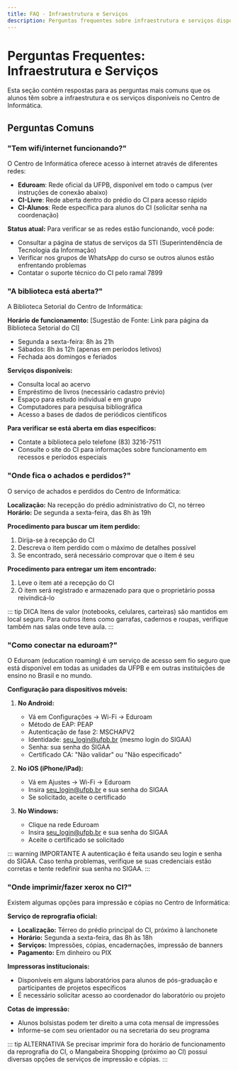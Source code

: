 ```yaml
---
title: FAQ - Infraestrutura e Serviços
description: Perguntas frequentes sobre infraestrutura e serviços disponíveis no Centro de Informática
---
```


# Perguntas Frequentes: Infraestrutura e Serviços

Esta seção contém respostas para as perguntas mais comuns que os alunos têm sobre a infraestrutura e os serviços disponíveis no Centro de Informática.

## Perguntas Comuns

### "Tem wifi/internet funcionando?"

O Centro de Informática oferece acesso à internet através de diferentes redes:

- **Eduroam**: Rede oficial da UFPB, disponível em todo o campus (ver instruções de conexão abaixo)
- **CI-Livre**: Rede aberta dentro do prédio do CI para acesso rápido
- **CI-Alunos**: Rede específica para alunos do CI (solicitar senha na coordenação)

**Status atual:** Para verificar se as redes estão funcionando, você pode:
- Consultar a página de status de serviços da STI (Superintendência de Tecnologia da Informação)
- Verificar nos grupos de WhatsApp do curso se outros alunos estão enfrentando problemas
- Contatar o suporte técnico do CI pelo ramal 7899

### "A biblioteca está aberta?"

A Biblioteca Setorial do Centro de Informática:

**Horário de funcionamento:** [Sugestão de Fonte: Link para página da Biblioteca Setorial do CI]
- Segunda a sexta-feira: 8h às 21h
- Sábados: 8h às 12h (apenas em períodos letivos)
- Fechada aos domingos e feriados

**Serviços disponíveis:**
- Consulta local ao acervo
- Empréstimo de livros (necessário cadastro prévio)
- Espaço para estudo individual e em grupo
- Computadores para pesquisa bibliográfica
- Acesso a bases de dados de periódicos científicos

**Para verificar se está aberta em dias específicos:**
- Contate a biblioteca pelo telefone (83) 3216-7511
- Consulte o site do CI para informações sobre funcionamento em recessos e períodos especiais

### "Onde fica o achados e perdidos?"

O serviço de achados e perdidos do Centro de Informática:

**Localização:** Na recepção do prédio administrativo do CI, no térreo
**Horário:** De segunda a sexta-feira, das 8h às 19h

**Procedimento para buscar um item perdido:**
1. Dirija-se à recepção do CI
2. Descreva o item perdido com o máximo de detalhes possível
3. Se encontrado, será necessário comprovar que o item é seu

**Procedimento para entregar um item encontrado:**
1. Leve o item até a recepção do CI
2. O item será registrado e armazenado para que o proprietário possa reivindicá-lo

::: tip DICA
Itens de valor (notebooks, celulares, carteiras) são mantidos em local seguro. Para outros itens como garrafas, cadernos e roupas, verifique também nas salas onde teve aula.
:::

### "Como conectar na eduroam?"

O Eduroam (education roaming) é um serviço de acesso sem fio seguro que está disponível em todas as unidades da UFPB e em outras instituições de ensino no Brasil e no mundo.

**Configuração para dispositivos móveis:**

1. **No Android:**
   - Vá em Configurações → Wi-Fi → Eduroam
   - Método de EAP: PEAP
   - Autenticação de fase 2: MSCHAPV2
   - Identidade: seu_login@ufpb.br (mesmo login do SIGAA)
   - Senha: sua senha do SIGAA
   - Certificado CA: "Não validar" ou "Não especificado"

2. **No iOS (iPhone/iPad):**
   - Vá em Ajustes → Wi-Fi → Eduroam
   - Insira seu_login@ufpb.br e sua senha do SIGAA
   - Se solicitado, aceite o certificado

3. **No Windows:**
   - Clique na rede Eduroam
   - Insira seu_login@ufpb.br e sua senha do SIGAA
   - Aceite o certificado se solicitado

::: warning IMPORTANTE
A autenticação é feita usando seu login e senha do SIGAA. Caso tenha problemas, verifique se suas credenciais estão corretas e tente redefinir sua senha no SIGAA.
:::

### "Onde imprimir/fazer xerox no CI?"

Existem algumas opções para impressão e cópias no Centro de Informática:

**Serviço de reprografia oficial:**
- **Localização:** Térreo do prédio principal do CI, próximo à lanchonete
- **Horário:** Segunda a sexta-feira, das 8h às 18h
- **Serviços:** Impressões, cópias, encadernações, impressão de banners
- **Pagamento:** Em dinheiro ou PIX

**Impressoras institucionais:**
- Disponíveis em alguns laboratórios para alunos de pós-graduação e participantes de projetos específicos
- É necessário solicitar acesso ao coordenador do laboratório ou projeto

**Cotas de impressão:**
- Alunos bolsistas podem ter direito a uma cota mensal de impressões
- Informe-se com seu orientador ou na secretaria do seu programa

::: tip ALTERNATIVA
Se precisar imprimir fora do horário de funcionamento da reprografia do CI, o Mangabeira Shopping (próximo ao CI) possui diversas opções de serviços de impressão e cópias.
:::